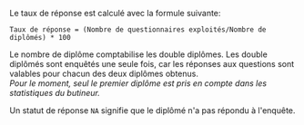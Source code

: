 Le taux de réponse est calculé avec la formule suivante:
```
Taux de réponse = (Nombre de questionnaires exploités/Nombre de diplômés) * 100
```

Le nombre de diplôme comptabilise les double diplômes.
Les double diplômés sont enquêtés une seule fois, car les réponses aux questions sont valables pour chacun des deux diplômes obtenus.  
*Pour le moment, seul le premier diplôme est pris en compte dans les statistiques du butineur.*

Un statut de réponse `NA` signifie que le diplômé n'a pas répondu à l'enquête. 

